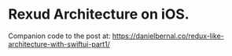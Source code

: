 # Rexud Architecture on iOS.

Companion code to the post at: https://danielbernal.co/redux-like-architecture-with-swiftui-part1/
